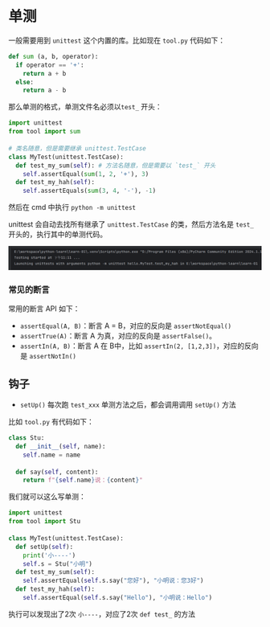 # 单测

一般需要用到 `unittest` 这个内置的库。比如现在 `tool.py` 代码如下：

```python
def sum (a, b, operator):
  if operator == '+':
    return a + b
  else:
    return a - b
```

那么单测的格式，单测文件名必须以`test_` 开头：

```python
import unittest
from tool import sum

# 类名随意，但是需要继承 unittest.TestCase
class MyTest(unittest.TestCase):
  def test_my_sum(self): # 方法名随意，但是需要以 `test_` 开头
    self.assertEqual(sum(1, 2, '+'), 3)
  def test_my_hah(self):
    self.assertEquals(sum(3, 4, '-'), -1)
```

然后在 cmd 中执行 `python -m unittest`

unittest 会自动去找所有继承了 `unittest.TestCase` 的类，然后方法名是 `test_` 开头的，执行其中的单测代码。

![image-20250414231144439](img/080-单测/image-20250414231144439.png)

### 常见的断言

常用的断言 API 如下：

* `assertEqual(A, B)`：断言 A = B，对应的反向是 `assertNotEqual()`
* `assertTrue(A)`：断言 A 为真，对应的反向是 `assertFalse()`。
* `assertIn(A, B)`：断言 A 在 B中，比如 `assertIn(2, [1,2,3])`，对应的反向是 `assertNotIn()`

## 钩子

* `setUp()` 每次跑 `test_xxx` 单测方法之后，都会调用调用 `setUp()`  方法

比如 `tool.py` 有代码如下：

```python
class Stu:
  def __init__(self, name):
    self.name = name
    
  def say(self, content):
    return f"{self.name}说：{content}"
```

我们就可以这么写单测：

```python
import unittest
from tool import Stu

class MyTest(unittest.TestCase):
  def setUp(self):
    print('小----')
    self.s = Stu("小明")
  def test_my_sum(self):
    self.assertEqual(self.s.say("您好"), "小明说：您3好")
  def test_my_hah(self):
    self.assertEqual(self.s.say("Hello"), "小明说：Hello")
```

执行可以发现出了2次 `小----`，对应了2次 `def test_` 的方法
